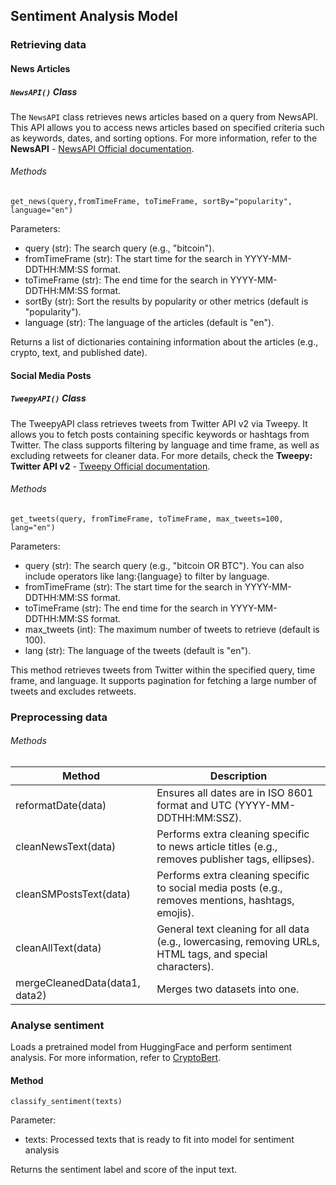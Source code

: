 ## Sentiment Analysis Model

### Retrieving data

#### News Articles

##### `NewsAPI()` Class

The `NewsAPI` class retrieves news articles based on a query from NewsAPI. This API allows you to access news articles based on specified criteria such as keywords, dates, and sorting options. For more information, refer to the **NewsAPI** - [NewsAPI Official documentation](https://newsapi.org/docs/endpoints/everything).

###### Methods

`get_news(query,fromTimeFrame, toTimeFrame, sortBy="popularity", language="en")`

Parameters:

- query (str): The search query (e.g., "bitcoin").
- fromTimeFrame (str): The start time for the search in YYYY-MM-DDTHH:MM:SS format.
- toTimeFrame (str): The end time for the search in YYYY-MM-DDTHH:MM:SS format.
- sortBy (str): Sort the results by popularity or other metrics (default is "popularity").
- language (str): The language of the articles (default is "en").

Returns a list of dictionaries containing information about the articles (e.g., crypto, text, and published date).

#### Social Media Posts

##### `TweepyAPI()` Class

The TweepyAPI class retrieves tweets from Twitter API v2 via Tweepy. It allows you to fetch posts containing specific keywords or hashtags from Twitter. The class supports filtering by language and time frame, as well as excluding retweets for cleaner data. For more details, check the **Tweepy: Twitter API v2** - [Tweepy Official documentation](https://docs.tweepy.org/en/v4.0.1/client.html).

###### Methods

`get_tweets(query, fromTimeFrame, toTimeFrame, max_tweets=100, lang="en")`

Parameters:

- query (str): The search query (e.g., "bitcoin OR BTC"). You can also include operators like lang:{language} to filter by language.
- fromTimeFrame (str): The start time for the search in YYYY-MM-DDTHH:MM:SS format.
- toTimeFrame (str): The end time for the search in YYYY-MM-DDTHH:MM:SS format.
- max_tweets (int): The maximum number of tweets to retrieve (default is 100).
- lang (str): The language of the tweets (default is "en").

This method retrieves tweets from Twitter within the specified query, time frame, and language. It supports pagination for fetching a large number of tweets and excludes retweets.

### Preprocessing data

###### Methods

| Method                         | Description                                                                                               |
| ------------------------------ | --------------------------------------------------------------------------------------------------------- |
| reformatDate(data)             | Ensures all dates are in ISO 8601 format and UTC (YYYY-MM-DDTHH:MM:SSZ).                                  |
| cleanNewsText(data)            | Performs extra cleaning specific to news article titles (e.g., removes publisher tags, ellipses).         |
| cleanSMPostsText(data)         | Performs extra cleaning specific to social media posts (e.g., removes mentions, hashtags, emojis).        |
| cleanAllText(data)             | General text cleaning for all data (e.g., lowercasing, removing URLs, HTML tags, and special characters). |
| mergeCleanedData(data1, data2) | Merges two datasets into one.                                                                             |

### Analyse sentiment

Loads a pretrained model from HuggingFace and perform sentiment analysis. For more information, refer to [CryptoBert](https://huggingface.co/ElKulako/cryptobert).

#### Method

`classify_sentiment(texts)`

Parameter:

- texts: Processed texts that is ready to fit into model for sentiment analysis

Returns the sentiment label and score of the input text.
